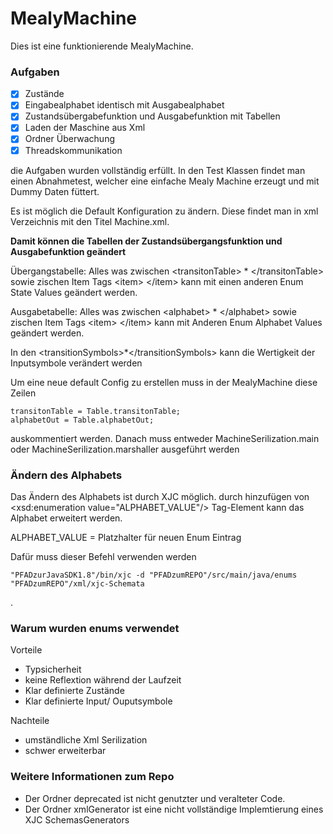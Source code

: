 # MealyMachine

Dies ist eine funktionierende MealyMachine. 

### Aufgaben
- [x] Zustände
- [x] Eingabealphabet identisch mit Ausgabealphabet
- [x] Zustandsübergabefunktion und Ausgabefunktion mit Tabellen
- [x] Laden der Maschine aus Xml
- [x] Ordner Überwachung
- [x] Threadskommunikation

die Aufgaben wurden vollständig erfüllt. In den Test Klassen findet man einen Abnahmetest, welcher eine einfache Mealy Machine erzeugt und mit Dummy Daten füttert.

Es ist möglich die Default Konfiguration zu ändern.
Diese findet man in xml Verzeichnis mit den Titel Machine.xml.

**Damit können die Tabellen der Zustandsübergangsfunktion und Ausgabefunktion geändert**

Übergangstabelle:
Alles was zwischen \<transitonTable\> * \</transitonTable\> sowie zischen Item Tags \<item\> \</item\>  kann mit einen anderen Enum State Values geändert werden.

Ausgabetabelle:
Alles was zwischen \<alphabet\> * \</alphabet\> sowie zischen Item Tags \<item\> \</item\>  kann mit Anderen Enum Alphabet Values geändert werden.


In den \<transitionSymbols\>*\</transitionSymbols\> kann die Wertigkeit der Inputsymbole verändert werden  

Um eine neue default Config zu erstellen muss in der MealyMachine diese Zeilen

    transitonTable = Table.transitonTable;
    alphabetOut = Table.alphabetOut;
    
auskommentiert werden. Danach muss entweder MachineSerilization.main oder MachineSerilization.marshaller ausgeführt werden
### Ändern des Alphabets
Das Ändern des Alphabets ist durch XJC möglich.
durch hinzufügen von \<xsd:enumeration value="ALPHABET_VALUE"/\> Tag-Element kann das Alphabet erweitert werden.

ALPHABET_VALUE = Platzhalter für neuen Enum Eintrag  

Dafür muss dieser Befehl verwenden werden

    "PFADzurJavaSDK1.8"/bin/xjc -d "PFADzumREPO"/src/main/java/enums "PFADzumREPO"/xml/xjc-Schemata
    
.

### Warum wurden enums verwendet
Vorteile
* Typsicherheit
* keine Reflextion während der Laufzeit
* Klar definierte Zustände
* Klar definierte Input/ Ouputsymbole

Nachteile
* umständliche Xml Serilization
* schwer erweiterbar 

### Weitere Informationen zum Repo 

* Der Ordner deprecated ist nicht genutzter und veralteter Code.
* Der Ordner xmlGenerator ist eine nicht vollständige Implemtierung eines XJC SchemasGenerators
